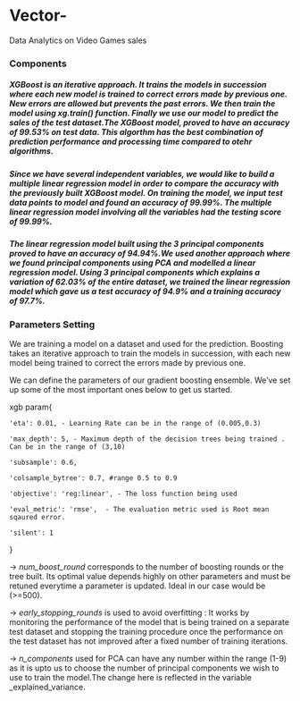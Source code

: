 # Vector-
Data Analytics on Video Games sales
 
### Components

##### XGBoost is an iterative approach. It trains the models in succession where each new model is trained to correct errors made by previous one. New errors are allowed but prevents the past errors. We then train the model using xg.train() function. Finally we use our model to predict the sales of the test dataset.The XGBoost model, proved to have an accuracy of 99.53% on test data. This algorthm has the best combination of prediction performance and processing time compared to otehr algorithms.

##### Since we have several independent variables, we would like to build a multiple linear regression model in order to compare the accuracy with the previously built XGBoost model. On training the model, we input test data points to model and found an accuracy of 99.99%. The multiple linear regression model involving all the variables had the testing score of 99.99%.  

##### The linear regression model built using the 3 principal components proved to have an accuracy of 94.94%.We used another approach where we found principal components using PCA and modelled a linear regression model. Using 3 principal components which explains a variation of 62.03% of the entire dataset, we trained the linear regression model which gave us a test accuracy of 94.9% and a training accuracy of 97.7%.


### Parameters Setting
We are training a model on a dataset and used for the prediction. Boosting takes an iterative approach to train the models in succession, with each new model being trained to correct the errors made by previous one.

We can define the parameters of our gradient boosting ensemble. We’ve set up some of the most important ones below to get us started.

   
   xgb param{
   
    'eta': 0.01, - Learning Rate can be in the range of (0.005,0.3)
    
    'max_depth': 5, - Maximum depth of the decision trees being trained . Can be in the range of (3,10)
    
    'subsample': 0.6,
    
    'colsample_bytree': 0.7, #range 0.5 to 0.9 
    
    'objective': 'reg:linear', - The loss function being used
    
    'eval_metric': 'rmse',  - The evaluation metric used is Root mean sqaured error.
    
    'silent': 1
    

 }
 
-> _num_boost_round_ corresponds to the number of boosting rounds or the tree built. Its optimal value depends highly on other parameters and must be retuned everytime a parameter is updated. Ideal in our case would be (>=500).

-> _early_stopping_rounds_ is used to avoid overfitting : It works by monitoring the performance of the model that is being trained on a separate test dataset and stopping the training procedure once the performance on the test dataset has not improved after a fixed number of training iterations.

-> _n_components_ used for PCA can have any number within the range (1-9) as it is upto us to choose the number of principal components we wish to use to train the model.The change here is reflected in the variable _explained_variance.
